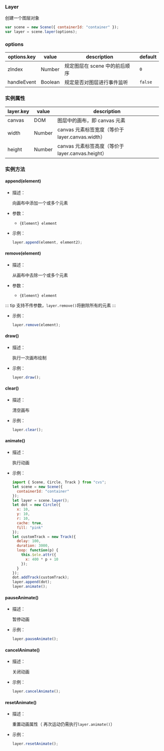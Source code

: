 ### Layer

创建一个图层对象

```js
var scene = new Scene({ containerId: "container" });
var layer = scene.layer(options);
```

### options

| options.key | value   | description                   | default |
| ----------- | ------- | ----------------------------- | ------- |
| zIndex      | Number  | 规定图层在 scene 中的前后顺序 | `0`     |
| handleEvent | Boolean | 规定是否对图层进行事件监听    | `false` |

### 实例属性

| layer.key | value  | description                                       |
| --------- | ------ | ------------------------------------------------- |
| canvas    | DOM    | 图层中的画布，即 canvas 元素                      |
| width     | Number | canvas 元素标签宽度（等价于 layer.canvas.width）  |
| height    | Number | canvas 元素标签高度（等价于 layer.canvas.height） |

### 实例方法

#### append(element)

- 描述：

  向画布中添加一个或多个元素

- 参数：

  - `{Element} element`

- 示例：
  ```js
  layer.append(element, element2);
  ```

#### remove(element)

- 描述：

  从画布中去除一个或多个元素

- 参数：

  - `{Element} element`

::: tip
支持不传参数，`layer.remove()`将删除所有的元素
:::

- 示例：

  ```js
  layer.remove(element);
  ```

#### draw()

- 描述：

  执行一次画布绘制

- 示例：

  ```js
  layer.draw();
  ```

#### clear()

- 描述：

  清空画布

- 示例：

  ```js
  layer.clear();
  ```

#### animate()

- 描述：

  执行动画

- 示例：

  ```js
  import { Scene, Circle, Track } from "cvs";
  let scene = new Scene({
    containerId: "container"
  });
  let layer = scene.layer();
  let dot = new Circle({
    x: 10,
    y: 10,
    r: 10,
    cache: true,
    fill: "pink"
  });
  let customTrack = new Track({
    delay: 100,
    duration: 3000,
    loop: function(p) {
      this.$ele.attr({
        x: 400 * p + 10
      });
    }
  });
  dot.addTrack(customTrack);
  layer.append(dot);
  layer.animate();
  ```

#### pauseAnimate()

- 描述：

  暂停动画

- 示例：

  ```js
  layer.pauseAnimate();
  ```

#### cancelAnimate()

- 描述：

  关闭动画

- 示例：

  ```js
  layer.cancelAnimate();
  ```

#### resetAnimate()

- 描述：

  重置动画属性（ 再次运动仍需执行`layer.animate()`）

- 示例：

  ```js
  layer.resetAnimate();
  ```
